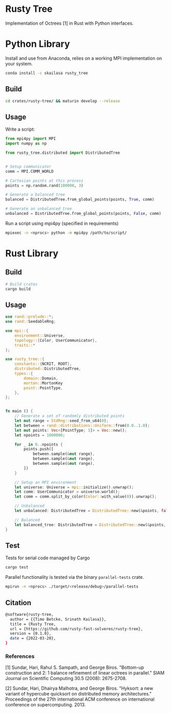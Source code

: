 # Rusty Tree

Implementation of Octrees [1] in Rust with Python interfaces.

# Python Library

Install and use from Anaconda, relies on a working MPI implementation on your system.

```bash
conda install -c skailasa rusty_tree
```

## Build

```bash
cd crates/rusty-tree/ && maturin develop --release
```

## Usage

Write a script:

```python
from mpi4py import MPI
import numpy as np

from rusty_tree.distributed import DistributedTree


# Setup communicator
comm = MPI.COMM_WORLD

# Cartesian points at this process
points = np.random.rand(100000, 3)

# Generate a balanced tree
balanced = DistributedTree.from_global_points(points, True, comm)

# Generate an unbalanced tree
unbalanced = DistributedTree.from_global_points(points, False, comm)
```

Run a script using mpi4py (specified in requirements)

```bash
mpiexec -n <nprocs> python -m mpi4py /path/to/script/
```

# Rust Library

## Build

```bash
# Build crates
cargo build
```

## Usage

```rust
use rand::prelude::*;
use rand::SeedableRng;

use mpi::{
    environment::Universe,
    topology::{Color, UserCommunicator},
    traits::*
};

use rusty_tree::{
    constants::{NCRIT, ROOT},
    distributed::DistributedTree,
    types::{
        domain::Domain,
        morton::MortonKey
        point::PointType,
    },
};


fn main () {
    // Generate a set of randomly distributed points
    let mut range = StdRng::seed_from_u64(0);
    let between = rand::distributions::Uniform::from(0.0..1.0);
    let mut points: Vec<[PointType; 3]> = Vec::new();
    let npoints = 1000000;

    for _ in 0..npoints {
        points.push([
            between.sample(&mut range),
            between.sample(&mut range),
            between.sample(&mut range),
        ])
    }

    // Setup an MPI environment
    let universe: Universe = mpi::initialize().unwrap();
    let comm: UserCommunicator = universe.world();
    let comm = comm.split_by_color(Color::with_value(0)).unwrap();

    // Unbalanced
    let unbalanced: DistributedTree = DistributedTree::new(&points, false, &comm)

    // Balanced
    let balanced_tree: DistributedTree = DistributedTree::new(&points, true, &comm)
}
```

## Test

Tests for serial code managed by Cargo

```bash
cargo test
```

Parallel functionality is tested via the binary `parallel-tests` crate.

```bash
mpirun -n <nprocs> ./target/<release/debug>/parallel-tests
```

## Citation

```bash
@software{rusty-tree,
  author = {{Timo Betcke, Srinath Kailasa}},
  title = {Rusty Tree,
  url = {https://github.com/rusty-fast-solveres/rusty-tree},
  version = {0.1.0},
  date = {2022-03-20},
}
```

### References

[1] Sundar, Hari, Rahul S. Sampath, and George Biros. "Bottom-up construction and 2: 1 balance refinement of linear octrees in parallel." SIAM Journal on Scientific Computing 30.5 (2008): 2675-2708.

[2] Sundar, Hari, Dhairya Malhotra, and George Biros. "Hyksort: a new variant of hypercube quicksort on distributed memory architectures." Proceedings of the 27th international ACM conference on international conference on supercomputing. 2013.
